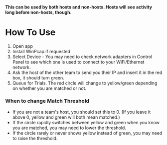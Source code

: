 #### This can be used by both hosts and non-hosts. Hosts will see activity long before non-hosts, though.

# How To Use

1. Open app
2. Install WinPcap if requested
3. Select Device - You may need to check network adapters in Control Panel to see which one is used to connect to your WiFi/Ethernet network.
4. Ask the host of the other team to send you their IP and insert it in the red box, it should turn green.
5. Queue for Trials. The red circle will change to yellow/green depending on whether you are matched or not.

### When to change Match Threshold
* If you are not a team's host, you should set this to 0. (If you leave it above 0, yellow and green will both mean matched.)
* If the circle rapidly switches between yellow and green when you know you are matched, you may need to lower the threshold.
* If the circle rarely or never shows yellow instead of green, you may need to raise the threshold.